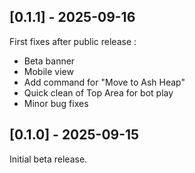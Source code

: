 ## [0.1.1] - 2025-09-16

First fixes after public release :
 - Beta banner
 - Mobile view
 - Add command for "Move to Ash Heap"
 - Quick clean of Top Area for bot play
 - Minor bug fixes

## [0.1.0] - 2025-09-15

Initial beta release.